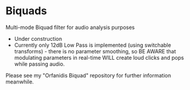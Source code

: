 # Biquads
Multi-mode Biquad filter for audio analysis purposes

+ Under construction
+ Currently only 12dB Low Pass is implemented (using switchable transforms) - there is no parameter smoothing, so BE AWARE that modulating parameters in real-time WILL create loud clicks and pops while passing audio.

Please see my "Orfanidis Biquad" repository for further information meanwhile.
